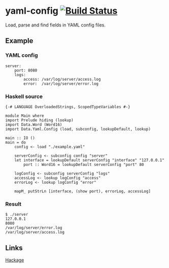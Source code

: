 # yaml-config [![Build Status][travis-img]][travis]

Load, parse and find fields in YAML config files.

[travis]: http://travis-ci.org/selectel/yaml-config
[travis-img]: https://secure.travis-ci.org/selectel/yaml-config.png

## Example

### YAML config

~~~ {.yaml}
server:
    port: 8080
    logs:
        access: /var/log/server/access.log
        error:  /var/log/server/error.log
~~~
### Haskell source

~~~ {.haskell}
{-# LANGUAGE OverloadedStrings, ScopedTypeVariables #-}

module Main where
import Prelude hiding (lookup)
import Data.Word (Word16)
import Data.Yaml.Config (load, subconfig, lookupDefault, lookup)

main :: IO ()
main = do
    config <- load "./example.yaml"

    serverConfig <- subconfig config "server"
    let interface = lookupDefault serverConfig "interface" "127.0.0.1"
        port :: Word16 = lookupDefault serverConfig "port" 80

    logConfig <- subconfig serverConfig "logs"
    accessLog <- lookup logConfig "access"
    errorLog <- lookup logConfig "error"

    mapM_ putStrLn [interface, (show port), errorLog, accessLog]
~~~

### Result

~~~
$ ./server
127.0.0.1
8080
/var/log/server/error.log
/var/log/server/access.log
~~~

## Links

[Hackage](http://hackage.haskell.org/package/yaml-config)
